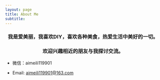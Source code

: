 ```yaml
---
layout: page
title: About Me
subtitle:
---
```


### <center>我是爱美丽，我喜欢DIY，喜欢各种美食，热爱生活中美好的一切。</center>

### <center>欢迎兴趣相近的朋友与我探讨交流。</center>

- 微信：aimeili119901

- Email: aimeili119901@163.com


